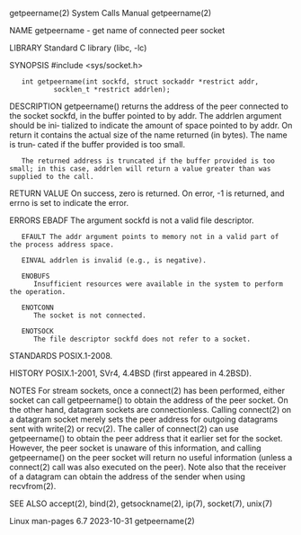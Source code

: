 getpeername(2)							      System Calls Manual							getpeername(2)

NAME
       getpeername - get name of connected peer socket

LIBRARY
       Standard C library (libc, -lc)

SYNOPSIS
       #include <sys/socket.h>

       int getpeername(int sockfd, struct sockaddr *restrict addr,
		       socklen_t *restrict addrlen);

DESCRIPTION
       getpeername()  returns  the  address of the peer connected to the socket sockfd, in the buffer pointed to by addr.  The addrlen argument should be ini‐
       tialized to indicate the amount of space pointed to by addr.  On return it contains the actual size of the name returned (in bytes).  The name is trun‐
       cated if the buffer provided is too small.

       The returned address is truncated if the buffer provided is too small; in this case, addrlen will return a value greater than was supplied to the call.

RETURN VALUE
       On success, zero is returned.  On error, -1 is returned, and errno is set to indicate the error.

ERRORS
       EBADF  The argument sockfd is not a valid file descriptor.

       EFAULT The addr argument points to memory not in a valid part of the process address space.

       EINVAL addrlen is invalid (e.g., is negative).

       ENOBUFS
	      Insufficient resources were available in the system to perform the operation.

       ENOTCONN
	      The socket is not connected.

       ENOTSOCK
	      The file descriptor sockfd does not refer to a socket.

STANDARDS
       POSIX.1-2008.

HISTORY
       POSIX.1-2001, SVr4, 4.4BSD (first appeared in 4.2BSD).

NOTES
       For stream sockets, once a connect(2) has been performed, either socket can call getpeername() to obtain the address of the peer socket.	 On the	 other
       hand,  datagram	sockets	 are  connectionless.	Calling	 connect(2) on a datagram socket merely sets the peer address for outgoing datagrams sent with
       write(2) or recv(2).  The caller of connect(2) can use getpeername() to obtain the peer address that it earlier set for the socket.  However, the  peer
       socket  is  unaware  of	this information, and calling getpeername() on the peer socket will return no useful information (unless a connect(2) call was
       also executed on the peer).  Note also that the receiver of a datagram can obtain the address of the sender when using recvfrom(2).

SEE ALSO
       accept(2), bind(2), getsockname(2), ip(7), socket(7), unix(7)

Linux man-pages 6.7							  2023-10-31								getpeername(2)
